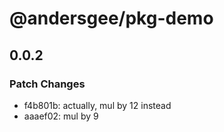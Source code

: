 # @andersgee/pkg-demo

## 0.0.2

### Patch Changes

- f4b801b: actually, mul by 12 instead
- aaaef02: mul by 9

